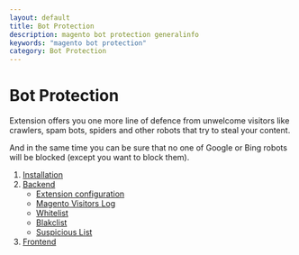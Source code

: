 ```yaml
---
layout: default
title: Bot Protection
description: magento bot protection generalinfo
keywords: "magento bot protection"
category: Bot Protection
---
```


# Bot Protection

Extension offers you one more line of defence from unwelcome visitors like
crawlers, spam bots, spiders and other robots that try to steal your content.

And in the same time you can be sure that no one of Google or Bing robots will
be blocked (except you want to block them).

1. [Installation](installation/)
2. [Backend](backend/)
    - [Extension configuration](backend/extension-configuration/)
    - [Magento Visitors Log](backend/magento-visitor-log/)
    - [Whitelist](backend/whitelist/)
    - [Blakclist](backend/blacklist/)
    - [Suspicious List](backend/suspicious-list/)
3. [Frontend](frontend/)
